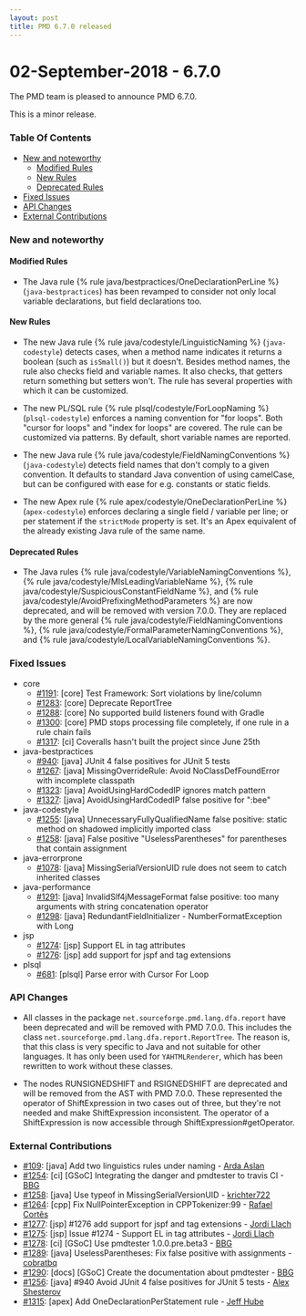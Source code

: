 ```yaml
---
layout: post
title: PMD 6.7.0 released
---
```


# 02-September-2018 - 6.7.0

The PMD team is pleased to announce PMD 6.7.0.

This is a minor release.

### Table Of Contents

* [New and noteworthy](#new-and-noteworthy)
    *   [Modified Rules](#modified-rules)
    *   [New Rules](#new-rules)
    *   [Deprecated Rules](#deprecated-rules)
* [Fixed Issues](#fixed-issues)
* [API Changes](#api-changes)
* [External Contributions](#external-contributions)

### New and noteworthy

#### Modified Rules

*   The Java rule {% rule java/bestpractices/OneDeclarationPerLine %} (`java-bestpractices`) has been revamped to
    consider not only local variable declarations, but field declarations too.

#### New Rules

*   The new Java rule {% rule java/codestyle/LinguisticNaming %} (`java-codestyle`)
    detects cases, when a method name indicates it returns a boolean (such as `isSmall()`) but it doesn't.
    Besides method names, the rule also checks field and variable names. It also checks, that getters return
    something but setters won't. The rule has several properties with which it can be customized.

*   The new PL/SQL rule {% rule plsql/codestyle/ForLoopNaming %} (`plsql-codestyle`)
    enforces a naming convention for "for loops". Both "cursor for loops" and "index for loops" are covered.
    The rule can be customized via patterns. By default, short variable names are reported.

*   The new Java rule {% rule java/codestyle/FieldNamingConventions %} (`java-codestyle`)
    detects field names that don't comply to a given convention. It defaults to standard Java convention of using camelCase,
    but can be configured with ease for e.g. constants or static fields.

*   The new Apex rule {% rule apex/codestyle/OneDeclarationPerLine %} (`apex-codestyle`) enforces declaring a
    single field / variable per line; or per statement if the `strictMode` property is set.
    It's an Apex equivalent of the already existing Java rule of the same name.

#### Deprecated Rules

*   The Java rules {% rule java/codestyle/VariableNamingConventions %}, {% rule java/codestyle/MIsLeadingVariableName %},
    {% rule java/codestyle/SuspiciousConstantFieldName %}, and {% rule java/codestyle/AvoidPrefixingMethodParameters %} are 
    now deprecated, and will be removed with version 7.0.0. They are replaced by the more general
    {% rule java/codestyle/FieldNamingConventions %}, {% rule java/codestyle/FormalParameterNamingConventions %}, and
    {% rule java/codestyle/LocalVariableNamingConventions %}.

### Fixed Issues

*   core
    *   [#1191](https://github.com/pmd/pmd/issues/1191): \[core] Test Framework: Sort violations by line/column
    *   [#1283](https://github.com/pmd/pmd/issues/1283): \[core] Deprecate ReportTree
    *   [#1288](https://github.com/pmd/pmd/issues/1288): \[core] No supported build listeners found with Gradle
    *   [#1300](https://github.com/pmd/pmd/issues/1300): \[core] PMD stops processing file completely, if one rule in a rule chain fails
    *   [#1317](https://github.com/pmd/pmd/issues/1317): \[ci] Coveralls hasn't built the project since June 25th
*   java-bestpractices
    *   [#940](https://github.com/pmd/pmd/issues/940): \[java] JUnit 4 false positives for JUnit 5 tests
    *   [#1267](https://github.com/pmd/pmd/pull/1267): \[java] MissingOverrideRule: Avoid NoClassDefFoundError with incomplete classpath
    *   [#1323](https://github.com/pmd/pmd/issues/1323): \[java] AvoidUsingHardCodedIP ignores match pattern
    *   [#1327](https://github.com/pmd/pmd/pull/1327): \[java] AvoidUsingHardCodedIP false positive for ":bee"
*   java-codestyle
    *   [#1255](https://github.com/pmd/pmd/issues/1255): \[java] UnnecessaryFullyQualifiedName false positive: static method on shadowed implicitly imported class
    *   [#1258](https://github.com/pmd/pmd/issues/1285): \[java] False positive "UselessParentheses" for parentheses that contain assignment
*   java-errorprone
    *   [#1078](https://github.com/pmd/pmd/issues/1078): \[java] MissingSerialVersionUID rule does not seem to catch inherited classes
*   java-performance
    *   [#1291](https://github.com/pmd/pmd/issues/1291): \[java] InvalidSlf4jMessageFormat false positive: too many arguments with string concatenation operator
    *   [#1298](https://github.com/pmd/pmd/issues/1298): \[java] RedundantFieldInitializer - NumberFormatException with Long
*   jsp
    *   [#1274](https://github.com/pmd/pmd/issues/1274): \[jsp] Support EL in tag attributes
    *   [#1276](https://github.com/pmd/pmd/issues/1276): \[jsp] add support for jspf and tag extensions
*   plsql
    *   [#681](https://github.com/pmd/pmd/issues/681): \[plsql] Parse error with Cursor For Loop

### API Changes

*   All classes in the package `net.sourceforge.pmd.lang.dfa.report` have been deprecated and will be removed
    with PMD 7.0.0. This includes the class `net.sourceforge.pmd.lang.dfa.report.ReportTree`. The reason is,
    that this class is very specific to Java and not suitable for other languages. It has only been used for
    `YAHTMLRenderer`, which has been rewritten to work without these classes.
    
*   The nodes RUNSIGNEDSHIFT and RSIGNEDSHIFT are deprecated and will be removed from the AST with PMD 7.0.0.
    These represented the operator of ShiftExpression in two cases out of three, but they're not needed and
    make ShiftExpression inconsistent. The operator of a ShiftExpression is now accessible through
    ShiftExpression#getOperator.

### External Contributions

*   [#109](https://github.com/pmd/pmd/pull/109): \[java] Add two linguistics rules under naming - [Arda Aslan](https://github.com/ardaasln)
*   [#1254](https://github.com/pmd/pmd/pull/1254): \[ci] \[GSoC] Integrating the danger and pmdtester to travis CI - [BBG](https://github.com/djydewang)
*   [#1258](https://github.com/pmd/pmd/pull/1258): \[java] Use typeof in MissingSerialVersionUID - [krichter722](https://github.com/krichter722)
*   [#1264](https://github.com/pmd/pmd/pull/1264): \[cpp] Fix NullPointerException in CPPTokenizer:99 - [Rafael Cortês](https://github.com/mrfyda)
*   [#1277](https://github.com/pmd/pmd/pull/1277): \[jsp] #1276 add support for jspf and tag extensions - [Jordi Llach](https://github.com/jordillachmrf)
*   [#1275](https://github.com/pmd/pmd/pull/1275): \[jsp] Issue #1274 - Support EL in tag attributes - [Jordi Llach](https://github.com/jordillachmrf)
*   [#1278](https://github.com/pmd/pmd/pull/1278): \[ci] \[GSoC] Use pmdtester 1.0.0.pre.beta3 - [BBG](https://github.com/djydewang)
*   [#1289](https://github.com/pmd/pmd/pull/1289): \[java] UselessParentheses: Fix false positive with assignments - [cobratbq](https://github.com/cobratbq)
*   [#1290](https://github.com/pmd/pmd/pull/1290): \[docs] \[GSoC] Create the documentation about pmdtester - [BBG](https://github.com/djydewang)
*   [#1256](https://github.com/pmd/pmd/pull/1256): \[java] #940 Avoid JUnit 4 false positives for JUnit 5 tests - [Alex Shesterov](https://github.com/vovkss)
*   [#1315](https://github.com/pmd/pmd/pull/1315): \[apex] Add OneDeclarationPerStatement rule - [Jeff Hube](https://github.com/jeffhube) 
